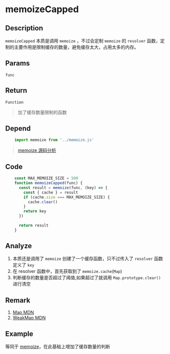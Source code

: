 # memoizeCapped

## Description
`memoizeCapped` 本质是调用 `memoize` ，不过会定制 `memoize` 的 `resolver` 函数，定制的主要作用是限制缓存的数量，避免缓存太大，占用太多的内存。

## Params
`func`

## Return
`Function`
> 加了缓存数量限制的函数

## Depend
```js
    import memoize from '../memoize.js'
```

> [memoize 源码分析](../export/memoize.md)


## Code
```js
    const MAX_MEMOIZE_SIZE = 500
    function memoizeCapped(func) {
      const result = memoize(func, (key) => {
        const { cache } = result
        if (cache.size === MAX_MEMOIZE_SIZE) {
          cache.clear()
        }
        return key
      })
    
      return result
    }
```

## Analyze
1. 本质还是调用了 `memoize` 创建了一个缓存函数，只不过传入了 `resolver` 函数定义了 `key` 
2. 在 resolver 函数中，首先获取到了 `memoize.cache`(`Map`)
3. 判断缓存的数量是否超过了阈值,如果超过了就调用 `Map.prototype.clear()`进行清空

## Remark
1. [Map MDN](https://developer.mozilla.org/zh-CN/docs/Web/JavaScript/Reference/Global_Objects/Map)
2. [WeakMap MDN](https://developer.mozilla.org/zh-CN/docs/Web/JavaScript/Reference/Global_Objects/WeakMap)
## Example
等同于 [memoize](../export/memoize.md)，在此基础上增加了缓存数量的判断
